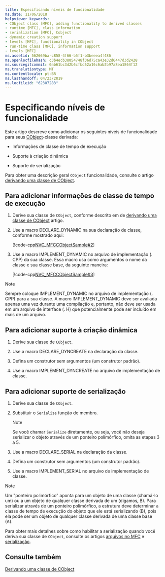 ```yaml
---
title: Especificando níveis de funcionalidade
ms.date: 11/06/2018
helpviewer_keywords:
- CObject class [MFC], adding functionality to derived classes
- runtime [MFC], class information
- serialization [MFC], Cobject
- dynamic creation support
- levels [MFC], functionality in CObject
- run-time class [MFC], information support
- levels [MFC]
ms.assetid: 562669ba-c858-4f66-b5f1-b3beeea4f486
ms.openlocfilehash: c3b4ecb38054748f36d75ca43e32d6447d3d2428
ms.sourcegitcommit: 0ab61bc3d2b6cfbd52a16c6ab2b97a8ea1864f12
ms.translationtype: MT
ms.contentlocale: pt-BR
ms.lasthandoff: 04/23/2019
ms.locfileid: "62307283"
---
```

# <a name="specifying-levels-of-functionality"></a>Especificando níveis de funcionalidade

Este artigo descreve como adicionar os seguintes níveis de funcionalidade para seus [CObject](../mfc/reference/cobject-class.md)-classe derivada:

- Informações de classe de tempo de execução

- Suporte à criação dinâmica

- Suporte de serialização

Para obter uma descrição geral `CObject` funcionalidade, consulte o artigo [derivando uma classe de CObject](../mfc/deriving-a-class-from-cobject.md).

## <a name="to-add-run-time-class-information"></a>Para adicionar informações de classe de tempo de execução

1. Derive sua classe de `CObject`, conforme descrito em de [derivando uma classe de CObject](../mfc/deriving-a-class-from-cobject.md) artigo.

1. Use a macro DECLARE_DYNAMIC na sua declaração de classe, conforme mostrado aqui:

   [!code-cpp[NVC_MFCCObjectSample#2](../mfc/codesnippet/cpp/specifying-levels-of-functionality_1.h)]

1. Use a macro IMPLEMENT_DYNAMIC no arquivo de implementação (. CPP) da sua classe. Essa macro usa como argumentos o nome da classe e sua classe base, da seguinte maneira:

   [!code-cpp[NVC_MFCCObjectSample#3](../mfc/codesnippet/cpp/specifying-levels-of-functionality_2.cpp)]

> [!NOTE]
> Sempre coloque IMPLEMENT_DYNAMIC no arquivo de implementação (. CPP) para a sua classe. A macro IMPLEMENT_DYNAMIC deve ser avaliada apenas uma vez durante uma compilação e, portanto, não deve ser usada em um arquivo de interface (. H) que potencialmente pode ser incluído em mais de um arquivo.

## <a name="to-add-dynamic-creation-support"></a>Para adicionar suporte à criação dinâmica

1. Derive sua classe de `CObject`.

1. Use a macro DECLARE_DYNCREATE na declaração da classe.

1. Defina um construtor sem argumentos (um construtor padrão).

1. Use a macro IMPLEMENT_DYNCREATE no arquivo de implementação de classe.

## <a name="to-add-serialization-support"></a>Para adicionar suporte de serialização

1. Derive sua classe de `CObject`.

1. Substituir o `Serialize` função de membro.

   > [!NOTE]
   > Se você chamar `Serialize` diretamente, ou seja, você não deseja serializar o objeto através de um ponteiro polimórfico, omita as etapas 3 a 5.

1. Use a macro DECLARE_SERIAL na declaração da classe.

1. Defina um construtor sem argumentos (um construtor padrão).

1. Use a macro IMPLEMENT_SERIAL no arquivo de implementação de classe.

> [!NOTE]
> Um "ponteiro polimórfico" aponta para um objeto de uma classe (chamá-lo um) ou a um objeto de qualquer classe derivada de um (digamos, B). Para serializar através de um ponteiro polimórfico, a estrutura deve determinar a classe de tempo de execução do objeto que ele está serializando (B), pois ela pode ser um objeto de qualquer classe derivada de uma classe base (A).

Para obter mais detalhes sobre como habilitar a serialização quando você deriva sua classe de `CObject`, consulte os artigos [arquivos no MFC](../mfc/files-in-mfc.md) e [serialização](../mfc/serialization-in-mfc.md).

## <a name="see-also"></a>Consulte também

[Derivando uma classe de CObject](../mfc/deriving-a-class-from-cobject.md)
